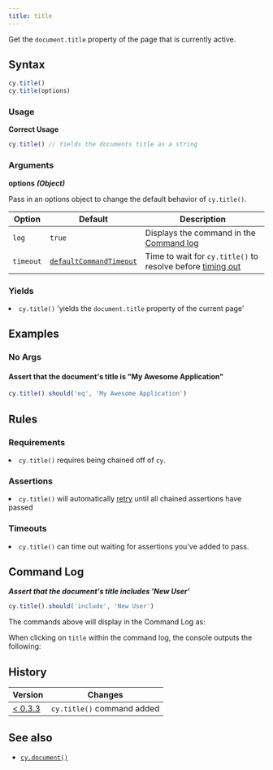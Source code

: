 ```yaml
---
title: title
---
```


Get the `document.title` property of the page that is currently active.

## Syntax

```javascript
cy.title()
cy.title(options)
```

### Usage

**<Icon name="check-circle" color="green"></Icon> Correct Usage**

```javascript
cy.title() // Yields the documents title as a string
```

### Arguments

**<Icon name="angle-right"></Icon> options** **_(Object)_**

Pass in an options object to change the default behavior of `cy.title()`.

| Option    | Default                                                              | Description                                                                              |
| --------- | -------------------------------------------------------------------- | ---------------------------------------------------------------------------------------- |
| `log`     | `true`                                                               | Displays the command in the [Command log](/guides/core-concepts/test-runner#Command-Log) |
| `timeout` | [`defaultCommandTimeout`](/guides/references/configuration#Timeouts) | Time to wait for `cy.title()` to resolve before [timing out](#Timeouts)                  |

### Yields [<Icon name="question-circle"/>](introduction-to-cypress#Subject-Management)

<List><li>`cy.title()` 'yields the `document.title` property of the current page' </li></List>

## Examples

### No Args

#### Assert that the document's title is "My Awesome Application"

```javascript
cy.title().should('eq', 'My Awesome Application')
```

## Rules

### Requirements [<Icon name="question-circle"/>](introduction-to-cypress#Chains-of-Commands)

<List><li>`cy.title()` requires being chained off of `cy`.</li></List>

### Assertions [<Icon name="question-circle"/>](introduction-to-cypress#Assertions)

<List><li>`cy.title()` will automatically [retry](/guides/core-concepts/retry-ability) until all chained assertions have passed</li></List>

### Timeouts [<Icon name="question-circle"/>](introduction-to-cypress#Timeouts)

<List><li>`cy.title()` can time out waiting for assertions you've added to pass.</li></List>

## Command Log

**_Assert that the document's title includes 'New User'_**

```javascript
cy.title().should('include', 'New User')
```

The commands above will display in the Command Log as:

<DocsImage src="/img/api/title/test-title-of-website-or-webapp.png" alt="Command Log title" ></DocsImage>

When clicking on `title` within the command log, the console outputs the following:

<DocsImage src="/img/api/title/see-the-string-yielded-in-the-console.png" alt="Console Log title" ></DocsImage>

## History

| Version                                       | Changes                    |
| --------------------------------------------- | -------------------------- |
| [< 0.3.3](/guides/references/changelog#0-3-3) | `cy.title()` command added |

## See also

- [`cy.document()`](/api/commands/document)
